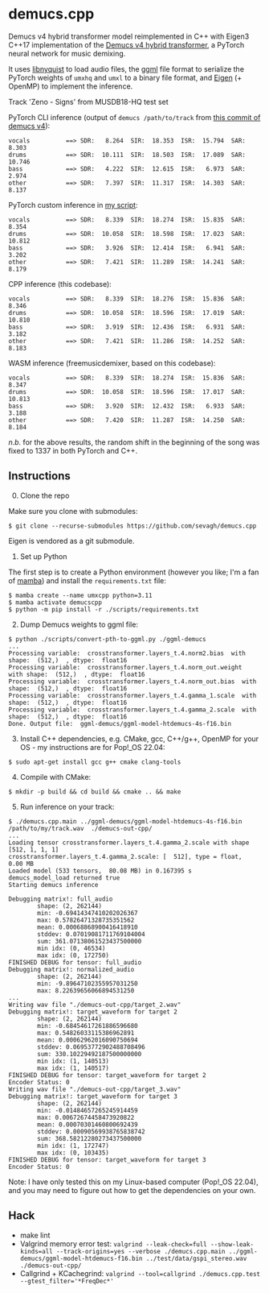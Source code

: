 # demucs.cpp

Demucs v4 hybrid transformer model reimplemented in C++ with Eigen3
C++17 implementation of the [Demucs v4 hybrid transformer](https://github.com/facebookresearch/demucs), a PyTorch neural network for music demixing.

It uses [libnyquist](https://github.com/ddiakopoulos/libnyquist) to load audio files, the [ggml](https://github.com/ggerganov/ggml) file format to serialize the PyTorch weights of `umxhq` and `umxl` to a binary file format, and [Eigen](https://eigen.tuxfamily.org/index.php?title=Main_Page) (+ OpenMP) to implement the inference.

Track 'Zeno - Signs' from MUSDB18-HQ test set

PyTorch CLI inference (output of `demucs /path/to/track` from [this commit of demucs v4](https://github.com/facebookresearch/demucs@2496b8f7f12b01c8dd0187c040000c46e175b44d)):
```
vocals          ==> SDR:   8.264  SIR:  18.353  ISR:  15.794  SAR:   8.303
drums           ==> SDR:  10.111  SIR:  18.503  ISR:  17.089  SAR:  10.746
bass            ==> SDR:   4.222  SIR:  12.615  ISR:   6.973  SAR:   2.974
other           ==> SDR:   7.397  SIR:  11.317  ISR:  14.303  SAR:   8.137
```
PyTorch custom inference in [my script](./scripts/demucs_pytorch_inference.py):
```
vocals          ==> SDR:   8.339  SIR:  18.274  ISR:  15.835  SAR:   8.354
drums           ==> SDR:  10.058  SIR:  18.598  ISR:  17.023  SAR:  10.812
bass            ==> SDR:   3.926  SIR:  12.414  ISR:   6.941  SAR:   3.202
other           ==> SDR:   7.421  SIR:  11.289  ISR:  14.241  SAR:   8.179
```
CPP inference (this codebase):
```
vocals          ==> SDR:   8.339  SIR:  18.276  ISR:  15.836  SAR:   8.346
drums           ==> SDR:  10.058  SIR:  18.596  ISR:  17.019  SAR:  10.810
bass            ==> SDR:   3.919  SIR:  12.436  ISR:   6.931  SAR:   3.182
other           ==> SDR:   7.421  SIR:  11.286  ISR:  14.252  SAR:   8.183
```
WASM inference (freemusicdemixer, based on this codebase):
```
vocals          ==> SDR:   8.339  SIR:  18.274  ISR:  15.836  SAR:   8.347
drums           ==> SDR:  10.058  SIR:  18.596  ISR:  17.017  SAR:  10.813
bass            ==> SDR:   3.920  SIR:  12.432  ISR:   6.933  SAR:   3.188
other           ==> SDR:   7.420  SIR:  11.287  ISR:  14.250  SAR:   8.184

```

*n.b.* for the above results, the random shift in the beginning of the song was fixed to 1337 in both PyTorch and C++.

## Instructions

0. Clone the repo

Make sure you clone with submodules:
```
$ git clone --recurse-submodules https://github.com/sevagh/demucs.cpp
```

Eigen is vendored as a git submodule.

1. Set up Python

The first step is to create a Python environment (however you like; I'm a fan of [mamba](https://mamba.readthedocs.io/en/latest/user_guide/mamba.html)) and install the `requirements.txt` file:
```
$ mamba create --name umxcpp python=3.11
$ mamba activate demucscpp
$ python -m pip install -r ./scripts/requirements.txt
```

2. Dump Demucs weights to ggml file:
```
$ python ./scripts/convert-pth-to-ggml.py ./ggml-demucs
...
Processing variable:  crosstransformer.layers_t.4.norm2.bias  with shape:  (512,)  , dtype:  float16
Processing variable:  crosstransformer.layers_t.4.norm_out.weight  with shape:  (512,)  , dtype:  float16
Processing variable:  crosstransformer.layers_t.4.norm_out.bias  with shape:  (512,)  , dtype:  float16
Processing variable:  crosstransformer.layers_t.4.gamma_1.scale  with shape:  (512,)  , dtype:  float16
Processing variable:  crosstransformer.layers_t.4.gamma_2.scale  with shape:  (512,)  , dtype:  float16
Done. Output file:  ggml-demucs/ggml-model-htdemucs-4s-f16.bin
```

3. Install C++ dependencies, e.g. CMake, gcc, C++/g++, OpenMP for your OS - my instructions are for Pop!\_OS 22.04:
```
$ sudo apt-get install gcc g++ cmake clang-tools
```

4. Compile with CMake:
```
$ mkdir -p build && cd build && cmake .. && make
```

5. Run inference on your track:
```
$ ./demucs.cpp.main ../ggml-demucs/ggml-model-htdemucs-4s-f16.bin /path/to/my/track.wav  ./demucs-out-cpp/
...
Loading tensor crosstransformer.layers_t.4.gamma_2.scale with shape [512, 1, 1, 1]
crosstransformer.layers_t.4.gamma_2.scale: [  512], type = float,   0.00 MB
Loaded model (533 tensors,  80.08 MB) in 0.167395 s
demucs_model_load returned true
Starting demucs inference

Debugging matrix!: full_audio
        shape: (2, 262144)
        min: -0.69414347410202026367
        max: 0.57826471328735351562
        mean: 0.00068868900416418910
        stddev: 0.07019081711769104004
        sum: 361.07138061523437500000
        min idx: (0, 46534)
        max idx: (0, 172750)
FINISHED DEBUG for tensor: full_audio
Debugging matrix!: normalized_audio
        shape: (2, 262144)
        min: -9.89647102355957031250
        max: 8.22639656066894531250
...
Writing wav file "./demucs-out-cpp/target_2.wav"
Debugging matrix!: target_waveform for target 2
        shape: (2, 262144)
        min: -0.68454617261886596680
        max: 0.54826033115386962891
        mean: 0.00062962016090750694
        stddev: 0.06953772902488708496
        sum: 330.10229492187500000000
        min idx: (1, 140513)
        max idx: (1, 140517)
FINISHED DEBUG for tensor: target_waveform for target 2
Encoder Status: 0
Writing wav file "./demucs-out-cpp/target_3.wav"
Debugging matrix!: target_waveform for target 3
        shape: (2, 262144)
        min: -0.01484657265245914459
        max: 0.00672674458473920822
        mean: 0.00070301460800692439
        stddev: 0.00090569938765838742
        sum: 368.58212280273437500000
        min idx: (1, 172747)
        max idx: (0, 103435)
FINISHED DEBUG for tensor: target_waveform for target 3
Encoder Status: 0
```

Note: I have only tested this on my Linux-based computer (Pop!\_OS 22.04), and you may need to figure out how to get the dependencies on your own.

## Hack

* make lint
* Valgrind memory error test: `valgrind --leak-check=full --show-leak-kinds=all --track-origins=yes --verbose ./demucs.cpp.main ../ggml-demucs/ggml-model-htdemucs-f16.bin ../test/data/gspi_stereo.wav  ./demucs-out-cpp/`
* Callgrind + KCachegrind: `valgrind --tool=callgrind ./demucs.cpp.test --gtest_filter='*FreqDec*'`
